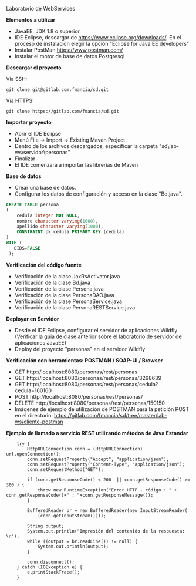 Laboratorio de WebServices

**Elementos a utilizar**
* JavaEE, JDK 1.8 o superior
* IDE Eclipse, descargar de https://www.eclipse.org/downloads/. En el proceso de instalación elegir la opción "Eclipse for Java EE developers"
* Instalar PostMan https://www.postman.com/
* Instalar el motor de base de datos Postgresql

**Descargar el proyecto**

Via SSH:
    
    git clone git@gitlab.com:fmancia/sd.git
    
Via HTTPS:
    
    git clone https://gitlab.com/fmancia/sd.git
    

    
**Importar proyecto**
 * Abrir el IDE Eclipse
 * Menú File -> Import -> Existing Maven Project
 * Dentro de los archivos descargados, especificar la carpeta "sd\lab-ws\servidor\personas"
 * Finalizar
 * El IDE comenzará a importar las librerías de Maven
 
**Base de datos**
 * Crear una base de datos.
 * Configurar los datos de configuración y acceso en la clase "Bd.java".

```sql
CREATE TABLE persona
(
    cedula integer NOT NULL,
    nombre character varying(1000),
    apellido character varying(1000),
    CONSTRAINT pk_cedula PRIMARY KEY (cedula)
)
WITH (
   OIDS=FALSE
 );
```

**Verificación del código fuente**
 * Verificación de la clase JaxRsActivator.java
 * Verificación de la clase Bd.java
 * Verificación de la clase Persona.java
 * Verificación de la clase PersonaDAO.java
 * Verificación de la clase PersonaService.java
 * Verificación de la clase PersonaRESTService.java

**Deployar en Servidor**
 * Desde el IDE Eclipse, configurar el servidor de aplicaciones Wildfly (Verificar la guía de clase anterior sobre el laboratorio de servidor de aplicaciones JavaEE)
 * Deploy del proyecto "personas" en el servidor Wildfly


**Verificación con herramientas: POSTMAN / SOAP-UI / Browser**
 * GET http://localhost:8080/personas/rest/personas
 * GET http://localhost:8080/personas/rest/personas/3298639
 * GET http://localhost:8080/personas/rest/personas/cedula?cedula=160160
 * POST http://localhost:8080/personas/rest/personas/
 * DELETE http://localhost:8080/personas/rest/personas/150150
 * Imágenes de ejemplo de utilización de POSTMAN para la petición POST en el directorio: https://gitlab.com/fmancia/sd/tree/master/lab-ws/cliente-postman
 

	 
	 
**Ejemplo de llamado a servicio REST utilizando métodos de Java Estandar**

        try {
			HttpURLConnection conn = (HttpURLConnection) url.openConnection();
			conn.setRequestProperty("Accept", "application/json");
			conn.setRequestProperty("Content-Type", "application/json");
			conn.setRequestMethod("GET");
			
			if (conn.getResponseCode() < 200  || conn.getResponseCode() >= 300 ) {
				throw new RuntimeException("Error HTTP - código : " + conn.getResponseCode()+" : "+conn.getResponseMessage());
			}

			BufferedReader br = new BufferedReader(new InputStreamReader(
				(conn.getInputStream())));

			String output;
			System.out.println("Impresión del contenido de la respuesta: \n");
			while ((output = br.readLine()) != null) {
				System.out.println(output);
			}

			conn.disconnect();
		} catch (IOException e) {
			e.printStackTrace();
		}
